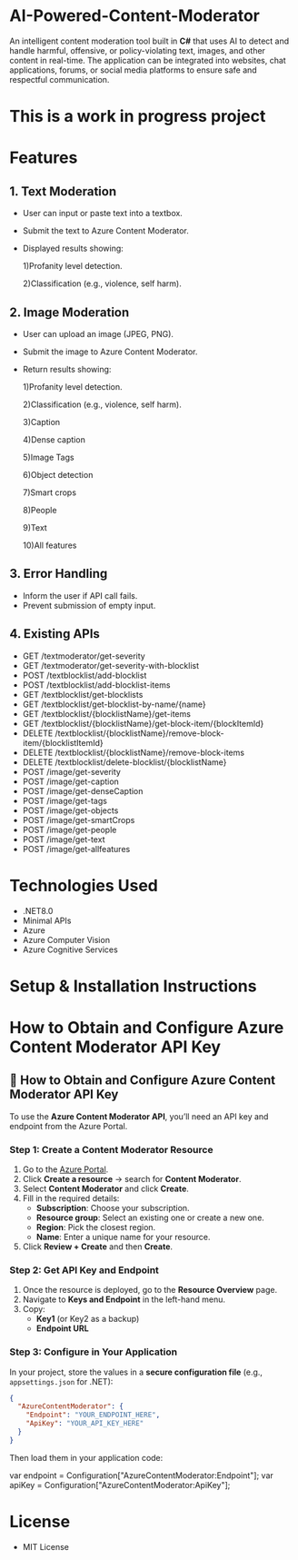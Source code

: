 # AI-Powered-Content-Moderator
An intelligent content moderation tool built in **C#** that uses AI to detect and handle harmful, offensive, or policy-violating text, images, and other content in real-time.    The application can be integrated into websites, chat applications, forums, or social media platforms to ensure safe and respectful communication.

# This is a work in progress project

# Features
## 1. Text Moderation
- User can input or paste text into a textbox.
- Submit the text to Azure Content Moderator.

- Displayed results showing:
  
  1)Profanity level detection.
  
  2)Classification (e.g., violence, self harm).


## 2. Image Moderation
- User can upload an image (JPEG, PNG).
- Submit the image to Azure Content Moderator.
- Return results showing:

  1)Profanity level detection.
  
  2)Classification (e.g., violence, self harm).
  
  3)Caption
     
  4)Dense caption
     
  5)Image Tags
     
  6)Object detection
     
  7)Smart crops
      
  8)People
      
  9)Text
      
  10)All features


## 3. Error Handling
- Inform the user if API call fails.
- Prevent submission of empty input.

## 4. Existing APIs
- GET /textmoderator/get-severity 
- GET /textmoderator/get-severity-with-blocklist 
- POST /textblocklist/add-blocklist
- POST /textblocklist/add-blocklist-items 
- GET /textblocklist/get-blocklists 
- GET /textblocklist/get-blocklist-by-name/{name} 
- GET /textblocklist/{blocklistName}/get-items 
- GET /textblocklist/{blocklistName}/get-block-item/{blockItemId} 
- DELETE /textblocklist/{blocklistName}/remove-block-item/{blocklistItemId}
- DELETE /textblocklist/{blocklistName}/remove-block-items
- DELETE /textblocklist/delete-blocklist/{blocklistName}
- POST /image/get-severity
- POST /image/get-caption
- POST /image/get-denseCaption
- POST /image/get-tags
- POST /image/get-objects
- POST /image/get-smartCrops
- POST /image/get-people
- POST /image/get-text
- POST /image/get-allfeatures
  

# Technologies Used
- .NET8.0
- Minimal APIs
- Azure
- Azure Computer Vision
- Azure Cognitive Services
  
# Setup & Installation Instructions

# How to Obtain and Configure Azure Content Moderator API Key
## 🔑 How to Obtain and Configure Azure Content Moderator API Key

To use the **Azure Content Moderator API**, you’ll need an API key and endpoint from the Azure Portal.

### Step 1: Create a Content Moderator Resource
1. Go to the [Azure Portal](https://portal.azure.com/).
2. Click **Create a resource** → search for **Content Moderator**.
3. Select **Content Moderator** and click **Create**.
4. Fill in the required details:
   - **Subscription**: Choose your subscription.
   - **Resource group**: Select an existing one or create a new one.
   - **Region**: Pick the closest region.
   - **Name**: Enter a unique name for your resource.
5. Click **Review + Create** and then **Create**.

### Step 2: Get API Key and Endpoint
1. Once the resource is deployed, go to the **Resource Overview** page.
2. Navigate to **Keys and Endpoint** in the left-hand menu.
3. Copy:
   - **Key1** (or Key2 as a backup)
   - **Endpoint URL**

### Step 3: Configure in Your Application
In your project, store the values in a **secure configuration file** (e.g., `appsettings.json` for .NET):

```json
{
  "AzureContentModerator": {
    "Endpoint": "YOUR_ENDPOINT_HERE",
    "ApiKey": "YOUR_API_KEY_HERE"
  }
}
```

Then load them in your application code:

var endpoint = Configuration["AzureContentModerator:Endpoint"];
var apiKey = Configuration["AzureContentModerator:ApiKey"];

# License
- MIT License
